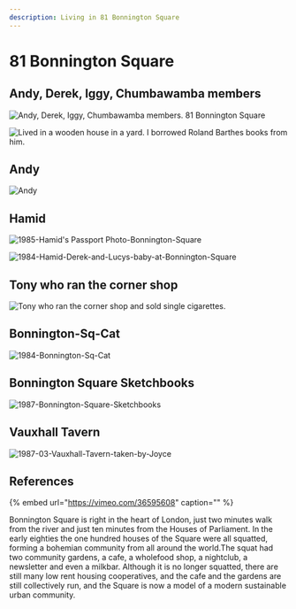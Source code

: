 ```yaml
---
description: Living in 81 Bonnington Square
---
```


# 81 Bonnington Square

## Andy, Derek, Iggy, Chumbawamba members

![Andy, Derek, Iggy, Chumbawamba members. 81 Bonnington Square](https://user-images.githubusercontent.com/25156451/125210575-8a695f80-e298-11eb-9f89-2730aefca69d.png)

![Lived in a wooden house in a yard. I borrowed Roland Barthes books from him.](https://user-images.githubusercontent.com/25156451/125210952-bc7bc100-e29a-11eb-8dc4-34d3de8501e5.png)

## Andy

![Andy](https://user-images.githubusercontent.com/25156451/125211037-622f3000-e29b-11eb-8986-824d780fd0e0.png)

## Hamid

![1985-Hamid&apos;s Passport Photo-Bonnington-Square](https://user-images.githubusercontent.com/25156451/125212223-c35b0180-e2a3-11eb-9528-22a5b37aa97d.jpg)

![1984-Hamid-Derek-and-Lucys-baby-at-Bonnington-Square](https://user-images.githubusercontent.com/25156451/125212246-e4235700-e2a3-11eb-80ac-a278ddee51ab.jpg)

## Tony who ran the corner shop

![Tony who ran the corner shop and sold single cigarettes.](https://user-images.githubusercontent.com/25156451/125211163-6c056300-e29c-11eb-8879-9ea3b317587b.png)

## Bonnington-Sq-Cat

![1984-Bonnington-Sq-Cat](https://user-images.githubusercontent.com/25156451/125212150-5fd0d400-e2a3-11eb-9496-1b4a88c92310.jpg)

## Bonnington Square Sketchbooks

![1987-Bonnington-Square-Sketchbooks](https://user-images.githubusercontent.com/25156451/125212332-94915b00-e2a4-11eb-92b2-00f94714ecf6.jpg)


## Vauxhall Tavern

![1987-03-Vauxhall-Tavern-taken-by-Joyce](https://user-images.githubusercontent.com/25156451/125212287-3d8b8600-e2a4-11eb-9ae6-7902cd32d334.jpg)


## References

{% embed url="https://vimeo.com/36595608" caption="" %}

Bonnington Square is right in the heart of London, just two minutes walk from the river and just ten minutes from the Houses of Parliament. In the early eighties the one hundred houses of the Square were all squatted, forming a bohemian community from all around the world.The squat had two community gardens, a cafe, a wholefood shop, a nightclub, a newsletter and even a milkbar. Although it is no longer squatted, there are still many low rent housing cooperatives, and the cafe and the gardens are still collectively run, and the Square is now a model of a modern sustainable urban community.


